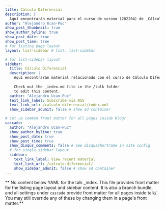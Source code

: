 ```yaml
---
title: Cálculo Diferencial
description: |
  Aquí encontrarán material para el curso de verano (202204) de _Cálculo Diferencial_ para la Universidad del Mayab.
author: "Alejandro Ucan-Puc"
show_post_thumbnail: true
show_author_byline: true
show_post_date: true
show_post_time: true
# for listing page layout
layout: list-sidebar # list, list-sidebar

# for list-sidebar layout
sidebar: 
  title: Cálculo Diferencial
  description: |
    Aquí encontrarán material relacionado con el curso de Cálculo Diferencial.
    
    Check out the _index.md file in the /talk folder 
    to edit this content. 
  author: "Alejandro Ucan-Puc"
  text_link_label: Subscribe via RSS
  text_link_url: /calculo-diferencial/index.xml
  show_sidebar_adunit: false # show ad container

# set up common front matter for all pages inside blog/
cascade:
  author: "Alejandro Ucan-Puc"
  show_author_byline: true
  show_post_date: true
  show_post_time: true
  show_disqus_comments: false # see disqusShortname in site config
  # for single-sidebar layout
  sidebar:
    text_link_label: View recent material
    text_link_url: /calculo-diferencial/
    show_sidebar_adunit: false # show ad container
---
```


** No content below YAML for the talk _index. This file provides front matter for the listing page layout and sidebar content. It is also a branch bundle, and all settings under `cascade` provide front matter for all pages inside talk/. You may still override any of these by changing them in a page's front matter.**
